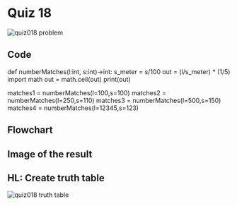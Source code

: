 # Quiz 18

![quiz018 problem](https://user-images.githubusercontent.com/112055062/198265715-431e1903-e85b-42a5-9806-fef6d8569dd2.jpg)

## Code 

def numberMatches(l:int, s:int)->int:
    s_meter = s/100
    out = (l/s_meter) * (1/5)
    import math
    out = math.ceil(out)
    print(out)

matches1 = numberMatches(l=100,s=100)
matches2 = numberMatches(l=250,s=110)
matches3 = numberMatches(l=500,s=150)
matches4 = numberMatches(l=12345,s=123)

## Flowchart

## Image of the result

## HL: Create truth table

![quiz018 truth table](https://user-images.githubusercontent.com/112055062/198266222-13207a52-d683-4583-9913-bd94893e0a92.jpeg)
